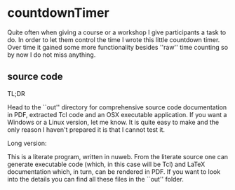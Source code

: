 countdownTimer
==============

Quite often when giving a course or a workshop I give participants a task to do. In order to let them control the time I wrote this little countdown timer. Over time it gained some more functionality besides ''raw'' time counting so by now I do not miss anything.

source code
-----------

TL;DR

Head to the ``out'' directory for comprehensive source code documentation in PDF, extracted Tcl code and an OSX executable application. If you want a Windows or a Linux version, let me know. It is quite easy to make and the only reason I haven't prepared it is that I cannot test it.

Long version:

This is a literate program, written in nuweb. From the literate source one can generate executable code (which, in this case will be Tcl) and LaTeX documentation which, in turn, can be rendered in PDF. If you want to look into the details you can find all these files in the ``out'' folder.
